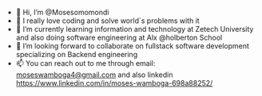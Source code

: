 - 👋 Hi, I’m @Mosesomomondi
- 👀 I really love coding and solve world`s problems with it
- 🌱 I’m currently learning information and technology at Zetech University and also doing software engineering at Alx @holberton School
- 💞️ I’m looking forward to collaborate on  fullstack software development specializing on Backend engineering
- 📫 You can reach out to me through email: moseswamboga4@gmail.com and also linkedin https://www.linkedin.com/in/moses-wamboga-698a88252/

<!---
Mosesomo/Mosesomo is a ✨ special ✨ repository because its `README.md` (this file) appears on your GitHub profile.
You can click the Preview link to take a look at your changes.
--->
